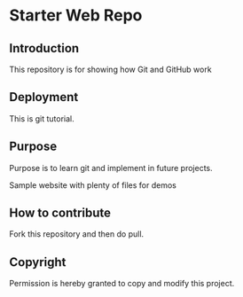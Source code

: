 # Starter Web Repo

## Introduction

This repository is for showing how Git and GitHub work

## Deployment

This is git tutorial.

## Purpose

Purpose is to learn git and implement in future projects.

Sample website with plenty of files for demos

## How to contribute
Fork this repository and then do pull.

## Copyright

Permission is hereby granted to copy and modify this project. 
